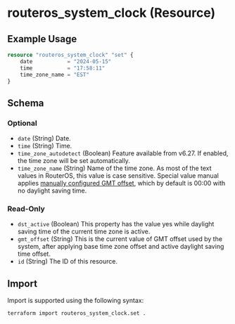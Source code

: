 # routeros_system_clock (Resource)


## Example Usage
```terraform
resource "routeros_system_clock" "set" {
	date           = "2024-05-15"
	time           = "17:58:11"
	time_zone_name = "EST"
}
```

<!-- schema generated by tfplugindocs -->
## Schema

### Optional

- `date` (String) Date.
- `time` (String) Time.
- `time_zone_autodetect` (Boolean) Feature available from v6.27. If enabled, the time zone will be set automatically.
- `time_zone_name` (String) Name of the time zone. As most of the text values in RouterOS, this value is case sensitive. Special value manual applies [manually configured GMT offset](https://wiki.mikrotik.com/wiki/Manual:System/Time#Manual_time_zone_configuration), which by default is 00:00 with no daylight saving time.

### Read-Only

- `dst_active` (Boolean) This property has the value yes while daylight saving time of the current time zone is active.
- `gmt_offset` (String) This is the current value of GMT offset used by the system, after applying base time zone offset and active daylight saving time offset.
- `id` (String) The ID of this resource.

## Import
Import is supported using the following syntax:
```shell
terraform import routeros_system_clock.set .
```

